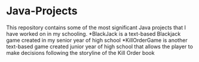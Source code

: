 # Java-Projects

This repository contains some of the most significant Java projects that I have worked on in my schooling.
*BlackJack is a text-based Blackjack game created in my senior year of high school
*KillOrderGame is another text-based game created junior year of high school that allows the player to make decisions following the storyline of the Kill Order book
